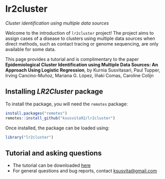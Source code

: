 # lr2cluster
*Cluster identification using multiple data sources*


Welcome to the introduction of `lr2cluster` project! The project aims to assign cases of a disease to clusters using multiple data sources when direct methods, such as contact tracing or genome sequencing, are only available for some data.

This page provides a tutorial and is complimentary to the paper 
**Epidemiological Cluster Identification using Multiple Data Sources: An Approach Using Logistic Regression**, by
Kurnia Susvitasari, Paul Tupper, Irving Cancino-Muñoz, Mariana G. López, Iñaki Comas, Caroline Colijn


## Installing *LR2Cluster* package
To install the package, you will need the `remotes` package:

```r
install.packages("remotes")
remotes::install_github("ksusvita92/lr2cluster")
```


Once installed, the package can be loaded using:

```r
library("lr2cluster")
```

## Tutorial and asking questions
- The tutorial can be downloaded [here](https://github.com/ksusvita92/lr2cluster/blob/master/Tutorial.pdf)
- For general questions and bug reports, contact <ksusvita@gmail.com>
